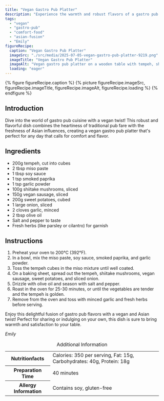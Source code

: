 ```yaml
---
title: "Vegan Gastro Pub Platter"
description: "Experience the warmth and robust flavors of a gastro pub with a vegan and Asian twist. This Vegan Gastro Pub Platter combines tempeh, vegetables, and spices for a hearty meal."
tags:
  - "vegan"
  - "gastro-pub"
  - "comfort-food"
  - "asian-fusion"
  - "Emily"
figureRecipe: 
  caption: "Vegan Gastro Pub Platter"
  imageSrc: "./src/media/2025-07-05-vegan-gastro-pub-platter-9219.png"
  imageTitle: "Vegan Gastro Pub Platter"
  imageAlt: "Vegan gastro pub platter on a wooden table with tempeh, shiitake mushrooms, vegan sausage, sweet potatoes, caramelized onions, and fresh herbs, in a warm light."
  loading: "eager"
---
```


{% figure figureRecipe.caption %}
{% picture figureRecipe.imageSrc, figureRecipe.imageTitle, figureRecipe.imageAlt, figureRecipe.loading %}
{% endfigure %}

## Introduction

Dive into the world of gastro pub cuisine with a vegan twist! This robust and flavorful dish combines the heartiness of traditional pub fare with the freshness of Asian influences, creating a vegan gastro pub platter that's perfect for any day that calls for comfort and flavor.

## Ingredients

- 200g tempeh, cut into cubes
- 2 tbsp miso paste
- 1 tbsp soy sauce
- 1 tsp smoked paprika
- 1 tsp garlic powder
- 100g shiitake mushrooms, sliced
- 150g vegan sausage, sliced
- 200g sweet potatoes, cubed
- 1 large onion, sliced
- 2 cloves garlic, minced
- 2 tbsp olive oil
- Salt and pepper to taste
- Fresh herbs (like parsley or cilantro) for garnish

## Instructions

1. Preheat your oven to 200°C (392°F).
2. In a bowl, mix the miso paste, soy sauce, smoked paprika, and garlic powder.
3. Toss the tempeh cubes in the miso mixture until well coated.
4. On a baking sheet, spread out the tempeh, shiitake mushrooms, vegan sausage, sweet potatoes, and sliced onion.
5. Drizzle with olive oil and season with salt and pepper.
6. Roast in the oven for 25-30 minutes, or until the vegetables are tender and the tempeh is golden.
7. Remove from the oven and toss with minced garlic and fresh herbs before serving.

Enjoy this delightful fusion of gastro pub flavors with a vegan and Asian twist! Perfect for sharing or indulging on your own, this dish is sure to bring warmth and satisfaction to your table.

*Emily*

<table><caption class='sr-only'>Additional Information</caption><tr><th>Nutritionfacts</th><td>Calories: 350 per serving, Fat: 15g, Carbohydrates: 40g, Protein: 18g&nbsp;</td></tr><tr><th>Preparation Time</th><td>40 minutes&nbsp;</td></tr><tr><th>Allergy Information</th><td>Contains soy, gluten-free&nbsp;</td></tr></table>

